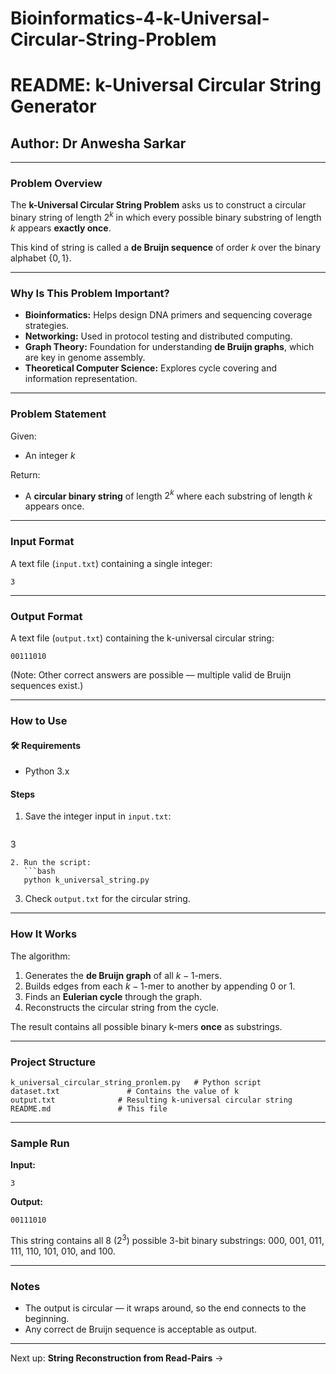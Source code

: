 # Bioinformatics-4-k-Universal-Circular-String-Problem

# README: k-Universal Circular String Generator

## Author: Dr Anwesha Sarkar

---

### Problem Overview

The **k-Universal Circular String Problem** asks us to construct a circular binary string of length $2^k$ in which every possible binary substring of length $k$ appears **exactly once**.

This kind of string is called a **de Bruijn sequence** of order $k$ over the binary alphabet $\{0, 1\}$.

---

### Why Is This Problem Important?

* **Bioinformatics:** Helps design DNA primers and sequencing coverage strategies.
* **Networking:** Used in protocol testing and distributed computing.
* **Graph Theory:** Foundation for understanding **de Bruijn graphs**, which are key in genome assembly.
* **Theoretical Computer Science:** Explores cycle covering and information representation.

---

### Problem Statement

Given:

* An integer $k$

Return:

* A **circular binary string** of length $2^k$ where each substring of length $k$ appears once.

---

### Input Format

A text file (`input.txt`) containing a single integer:

```
3
```

---

### Output Format

A text file (`output.txt`) containing the k-universal circular string:

```
00111010
```

(Note: Other correct answers are possible — multiple valid de Bruijn sequences exist.)

---

### How to Use

#### 🛠️ Requirements

* Python 3.x

#### Steps

1. Save the integer input in `input.txt`:

   ```
   ```

3

````
2. Run the script:
   ```bash
   python k_universal_string.py
````

3. Check `output.txt` for the circular string.

---

### How It Works

The algorithm:

1. Generates the **de Bruijn graph** of all $k-1$-mers.
2. Builds edges from each $k-1$-mer to another by appending 0 or 1.
3. Finds an **Eulerian cycle** through the graph.
4. Reconstructs the circular string from the cycle.

The result contains all possible binary k-mers **once** as substrings.

---

### Project Structure

```
k_universal_circular_string_pronlem.py   # Python script
dataset.txt               # Contains the value of k
output.txt              # Resulting k-universal circular string
README.md               # This file
```

---

### Sample Run

**Input:**

```
3
```

**Output:**

```
00111010
```

This string contains all 8 ($2^3$) possible 3-bit binary substrings: 000, 001, 011, 111, 110, 101, 010, and 100.

---

### Notes

* The output is circular — it wraps around, so the end connects to the beginning.
* Any correct de Bruijn sequence is acceptable as output.

---

Next up: **String Reconstruction from Read-Pairs** →
